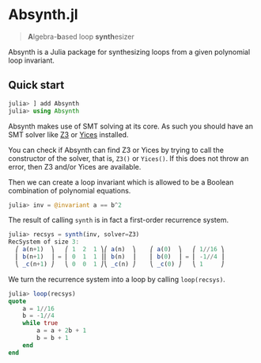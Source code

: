 # Absynth.jl
> **A**lgebra-**b**ased loop **synth**esizer

Absynth is a Julia package for synthesizing loops from a given polynomial loop invariant.

## Quick start

```julia
julia> ] add Absynth
julia> using Absynth
```

Absynth makes use of SMT solving at its core. As such you should have an SMT solver like [Z3](https://github.com/Z3Prover/z3) or [Yices](http://yices.csl.sri.com/) installed.

You can check if Absynth can find Z3 or Yices by trying to call the constructor of the solver, that is, `Z3()` or `Yices()`. If this does not throw an error, then Z3 and/or Yices are available.

Then we can create a loop invariant which is allowed to be a Boolean combination of polynomial equations.

```julia
julia> inv = @invariant a == b^2
```

The result of calling `synth` is in fact a first-order recurrence system.

```julia
julia> recsys = synth(inv, solver=Z3)
RecSystem of size 3:
  ⎛ a(n+1)  ⎞   ⎛ 1  2  1 ⎞⎛ a(n)  ⎞	⎛ a(0)  ⎞   ⎛ 1//16 ⎞
  ⎜ b(n+1)  ⎟ = ⎜ 0  1  1 ⎟⎜ b(n)  ⎟	⎜ b(0)  ⎟ = ⎜ -1//4 ⎟
  ⎝ _c(n+1) ⎠   ⎝ 0  0  1 ⎠⎝ _c(n) ⎠	⎝ _c(0) ⎠   ⎝ 1     ⎠
```

We turn the recurrence system into a loop by calling `loop(recsys)`.

```julia
julia> loop(recsys)
quote
    a = 1//16
    b = -1//4
    while true
        a = a + 2b + 1
        b = b + 1
    end
end
```
